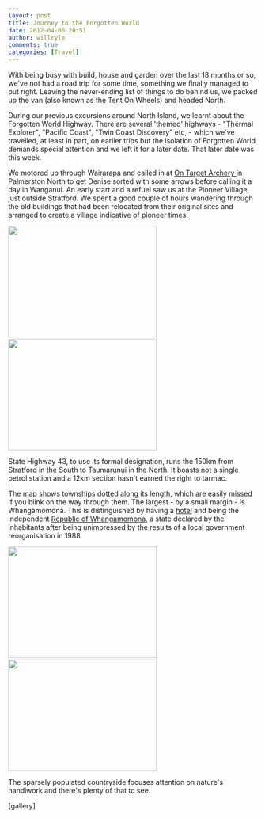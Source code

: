 ```yaml
---
layout: post
title: Journey to the Forgotten World
date: 2012-04-06 20:51
author: willryle
comments: true
categories: [Travel]
---
```

With being busy with build, house and garden over the last 18 months or so, we've not had a road trip for some time, something we finally managed to put right. Leaving the never-ending list of things to do behind us, we packed up the van (also known as the Tent On Wheels) and headed North.

<!--more-->

During our previous excursions around North Island, we learnt about the Forgotten World Highway. There are several 'themed' highways - "Thermal Explorer", "Pacific Coast", "Twin Coast Discovery" etc, - which we've travelled, at least in part, on earlier trips but the isolation of Forgotten World demands special attention and we left it for a later date. That later date was this week.

We motored up through Wairarapa and called in at <a href="http://www.ontargetarchery.co.nz/" target="_blank">On Target Archery </a>in Palmerston North to get Denise sorted with some arrows before calling it a day in Wanganui. An early start and a refuel saw us at the Pioneer Village, just outside Stratford. We spent a good couple of hours wandering through the old buildings that had been relocated from their original sites and arranged to create a village indicative of pioneer times.

<a href="http://willryle.files.wordpress.com/2012/04/forgotten-world-006.jpg" target="_blank"><img class="alignnone  wp-image-1030" title="Pioneer Village 1" src="http://willryle.files.wordpress.com/2012/04/forgotten-world-006.jpg?w=300" alt="" width="300" height="225" /></a> <a href="http://willryle.files.wordpress.com/2012/04/forgotten-world-045.jpg" target="_blank"><img class="alignright  wp-image-1032" title="Pioneer Village 2" src="http://willryle.files.wordpress.com/2012/04/forgotten-world-045.jpg?w=300" alt="" width="300" height="225" /></a>

State Highway 43, to use its formal designation, runs the 150km from Stratford in the South to Taumarunui in the North. It boasts not a single petrol station and a 12km section hasn't earned the right to tarmac.

The map shows townships dotted along its length, which are easily missed if you blink on the way through them. The largest - by a small margin - is Whangamomona. This is distinguished by having a <a href="http://www.whangamomonahotel.co.nz/" target="_blank">hotel</a> and being the independent <a href="http://www.whangamomonahotel.co.nz/acat.html" target="_blank">Republic of Whangamomona</a>, a state declared by the inhabitants after being unimpressed by the results of a local government reorganisation in 1988.

<a href="http://willryle.files.wordpress.com/2012/04/forgotten-world-087.jpg" target="_blank"><img class="alignnone  wp-image-1033" title="Whangamomona" src="http://willryle.files.wordpress.com/2012/04/forgotten-world-087.jpg?w=300" alt="" width="300" height="225" /></a> <a href="http://willryle.files.wordpress.com/2012/04/forgotten-world-088.jpg" target="_blank"><img class="alignright  wp-image-1034" title="Whangamomona Hotel" src="http://willryle.files.wordpress.com/2012/04/forgotten-world-088.jpg?w=300" alt="" width="300" height="225" /></a>

The sparsely populated countryside focuses attention on nature's handiwork and there's plenty of that to see.

[gallery]
